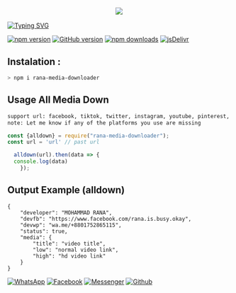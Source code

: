 <h3 align="center">
  
  <p align="center"><img src="https://img.shields.io/badge/WELCOME TO -RANA MEDIA DOWNLOADER-green?colorA=%23ff0000&colorB=%23017e40&style=flat-square">
    
</h3>

[![Typing SVG](https://readme-typing-svg.herokuapp.com?font=Neuton&size=25&color=30FF40&background=000000&center=true&vCenter=true&width=360&height=60&lines=Hello+Worl+I'm+MOHAMMAD-RANA+Here+🥵;𝙸𝚃'𝚜+𝙽𝙾𝚃+𝙰+𝙹𝚄𝚂𝚃+𝙽𝙰𝙼𝙴+𝙱𝚁𝙾+😼;𝙸𝚃'𝚜+𝙰+𝙱𝚁𝙰𝙽𝙳+🔥;Respect+MOHAMMAD-RANA+🥀;Thanks+My+All+Friend+😙+😌)](https://git.io/typing-svg)

[![npm version](https://img.shields.io/npm/v/rana-media-downloader.svg?style=flat-square)](https://www.npmjs.com/package/rana-media-downloader)
[![GitHub version](https://img.shields.io/github/package-json/v/Xaico-RANA/rana-media-downloader?label=github&style=flat-square)](https://github.com/Xaico-RANA/rana-media-downloader)
[![npm downloads](https://img.shields.io/npm/dm/rakib-media-downloader.svg?style=flat-square)](https://www.npmjs.com/package/rana-media-downloader)
[![jsDelivr](https://data.jsdelivr.com/v1/package/npm/rakib-media-downloader/badge)](https://www.jsdelivr.com/package/npm/rana-media-downloader)

## Instalation :
```bash
> npm i rana-media-downloader

```
## Usage All Media Down
```bash
support url: facebook, tiktok, twitter, instagram, youtube, pinterest, gdrive, capcut, likee, threads
note: Let me know if any of the platforms you use are missing
```
```js
const {alldown} = require("rana-media-downloader");
const url = 'url' // past url

  alldown(url).then(data => {
  console.log(data)
    });
```
## Output Example (alldown)
```
{
    "developer": "MOHAMMAD RANA",
    "devfb": "https://www.facebook.com/rana.is.busy.okay",
    "devwp": "wa.me/+8801752865115",
    "status": true,
    "media": {
        "title": "video title",
        "low": "normal video link",
        "high": "hd video link"
    }
}
```

[![WhatsApp](https://img.shields.io/badge/WhatsApp-green?style=for-the-badge&logo=whatsapp)](https://wa.me/+8801752865115)
[![Facebook](https://img.shields.io/badge/Facebook-green?style=for-the-badge&logo=facebook)](https://www.facebook.com/rana.is.busy.okay)
[![Messenger](https://img.shields.io/badge/Chat-Messenger-blue?style=for-the-badge&logo=messenger)](https://m.me/100063487970328)
[![Github](https://img.shields.io/badge/Github-MrDarkYTgreen?style=for-the-badge&logo=github)](https://github.com/Xaico-RANA)
